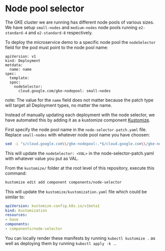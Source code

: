 # Node pool selector

The GKE cluster we are running has different node pools of various sizes. We have setup 
`small-nodes` and `medium-nodes` node pools running `e2-standard-4` and `e2-standard-8` respectively.

To deploy the microservice demo to a specific node pool the `nodeSelector` field for the pod must point
to the node pool name:

```
apiVersion: v1
kind: Deployment
metdata:
  name: name
spec:
  template:
  spec:
    nodeSelector:
      cloud.google.com/gke-nodepool: small-nodes
```
note: The value for the `name` field does not matter because the patch type will target all Deployment types, no matter the name.

Instead of manually updating each deployment with the node selector, we have automated this by adding
it as a kustomize component  [Kustomize](../..).

First specify the node pool name in the `node-selector-patch.yaml` file. Replace `small-nodes` with whatever node pool name you have choosen: 
```bash
sed -i "s/cloud.google.com\\/gke-nodepool:.*$/cloud.google.com\\/gke-nodepool: small-nodes/" components/node-selector/node-selector-patch.yaml
```
This will update the `nodeSelector: <VAL>` in the node-selector-patch.yaml with whatever value you put as VAL.


From the `kustomize/` folder at the root level of this repository, execute this command:

```bash
kustomize edit add component components/node-selector
```

This will update the `kustomize/kustomization.yaml` file which could be similar to:

```yaml
apiVersion: kustomize.config.k8s.io/v1beta1
kind: Kustomization
resources:
- base
components:
- components/node-selector
```
You can locally render these manifests by running `kubectl kustomize .` as well as deploying them by running `kubectl apply -k .`.

